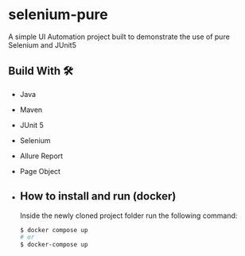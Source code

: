 # selenium-pure
A simple UI Automation project built to demonstrate the use of pure Selenium and JUnit5

## Build With 🛠
- Java
- Maven
- JUnit 5
- Selenium
- Allure Report
- Page Object

- ## How to install and run (docker)
  Inside the newly cloned project folder run the following command:
  ```bash
  $ docker compose up
  # or
  $ docker-compose up
  ```